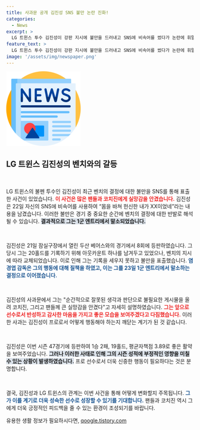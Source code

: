 ```yaml
---
title: 사과문 공개 김진성 SNS 불만 논란 진화!
categories:
  - News
excerpt: >
  LG 트윈스 투수 김진성이 강판 지시에 불만을 드러내고 SNS에 비속어를 썼다가 논란에 휘말렸습니다. 그는 사과문을 통해 자신의 행동을 반성하며 새로운 시작을 다짐했습니다. 팬들과 코치진에게 실망을 안긴 그의 심경은?
feature_text: >
  LG 트윈스 투수 김진성이 강판 지시에 불만을 드러내고 SNS에 비속어를 썼다가 논란에 휘말렸습니다. 그는 사과문을 통해 자신의 행동을 반성하며 새로운 시작을 다짐했습니다. 팬들과 코치진에게 실망을 안긴 그의 심경은?
image: '/assets/img/newspaper.png'
---
```


<p><img src="/assets/img/newspaper.png" alt="kimp 속보" /></p>

<h2 data-ke-size="size26">LG 트윈스 김진성의 벤치와의 갈등</h2>

<p data-ke-size="size16">&nbsp;</p>

<p>LG 트윈스의 불펜 투수인 김진성이 최근 벤치의 결정에 대한 불만을 SNS를 통해 표출한 사건이 있었습니다. <b><span style="color: #ee2323;">이 사건은 많은 팬들과 코치진에게 실망감을 안겼습니다.</span></b> 김진성은 22일 자신의 SNS에 비속어를 사용하여 “몸을 바쳐 헌신한 내가 XX이었네”라는 내용을 남겼습니다. 이러한 불만은 경기 중 중요한 순간에 벤치의 결정에 대한 반발로 해석될 수 있습니다. <b><span style="background-color: #21538527;">결과적으로 그는 1군 엔트리에서 말소되었습니다.</span></b></p>

<p data-ke-size="size16">&nbsp;</p>

<p>김진성은 21일 잠실구장에서 열린 두산 베어스와의 경기에서 8회에 등판하였습니다. 그 당시 그는 20홀드를 기록하기 위해 아웃카운트 하나를 남겨두고 있었으나, 벤치의 지시에 따라 교체되었습니다. 이로 인해 그는 기록을 세우지 못하고 불만을 표출했습니다. <b><span style="color: #1a5490;">염경엽 감독은 그의 행동에 대해 질책을 하였고, 이는 그를 23일 1군 엔트리에서 말소하는 결정으로 이어졌습니다.</span></b> </p>

<p data-ke-size="size16">&nbsp;</p>

<p>김진성의 사과문에서 그는 "순간적으로 잘못된 생각과 판단으로 불필요한 게시물을 올려 코치진, 그리고 팬들께 큰 실망감을 안겼다"고 자세히 설명하였습니다. <b><span style="color: #ee2323;">그는 앞으로 선수로서 반성하고 감사한 마음을 가지고 좋은 모습을 보여주겠다고 다짐했습니다.</span></b> 이러한 사과는 김진성이 프로로서 어떻게 행동해야 하는지 깨닫는 계기가 된 것 같습니다.</p>

<p data-ke-size="size16">&nbsp;</p>

<p>김진성은 이번 시즌 47경기에 등판하여 1승 2패, 19홀드, 평균자책점 3.89로 좋은 활약을 보여주었습니다. <b><span style="background-color: #21538527;">그러나 이러한 사태로 인해 그의 시즌 성적에 부정적인 영향을 미칠 수 있는 상황이 발생하였습니다.</span></b> 프로 선수로서 더욱 신중한 행동이 필요하다는 것은 분명합니다.</p>

<p data-ke-size="size16">&nbsp;</p>

<p>결국, 김진성과 LG 트윈스의 관계는 이번 사건을 통해 어떻게 변화할지 주목됩니다. <b><span style="color: #1a5490;">그가 이를 계기로 더욱 성숙한 선수로 성장할 수 있기를 기대합니다.</span></b> 팬들과 코치진 역시 그에게 더욱 긍정적인 피드백을 줄 수 있는 환경이 조성되기를 바랍니다.</p>
유용한 생활 정보가 필요하시다면, <a href="https://qoogle.tistory.com" rel="dofollow">qoogle.tistory.com</a>


